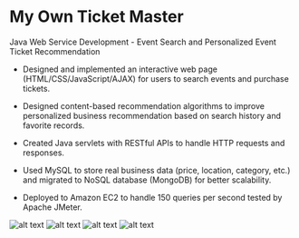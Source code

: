# My Own Ticket Master
Java Web Service Development - Event Search and Personalized Event Ticket Recommendation

- Designed and implemented an interactive web page (HTML/CSS/JavaScript/AJAX) for users to search events
and purchase tickets.

- Designed content-based recommendation algorithms to improve personalized business recommendation based
on search history and favorite records.

- Created Java servlets with RESTful APIs to handle HTTP requests and responses.

- Used MySQL to store real business data (price, location, category, etc.) and migrated to NoSQL database
(MongoDB) for better scalability.

- Deployed to Amazon EC2 to handle 150 queries per second tested by Apache JMeter. 

![alt text](https://i.ibb.co/9mxm8d3/Capture2.jpg)
![alt text](https://i.ibb.co/84sStq0/Capture3.jpg)
![alt text](https://i.ibb.co/ncV9tDg/Capture4.jpg)
![alt text](https://i.ibb.co/8Mdd8Qp/Capture5.jpg)
